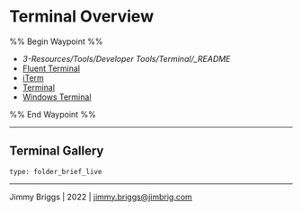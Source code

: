 # Terminal Overview

%% Begin Waypoint %%

* *3-Resources/Tools/Developer Tools/Terminal/_README*
* [Fluent Terminal](Fluent%20Terminal.md)
* [iTerm](iTerm.md)
* [Terminal](Terminal.md)
* [Windows Terminal](Windows%20Terminal.md)

%% End Waypoint %%

---

## Terminal Gallery

````ccard
type: folder_brief_live
````

---

Jimmy Briggs | 2022 | <jimmy.briggs@jimbrig.com>
